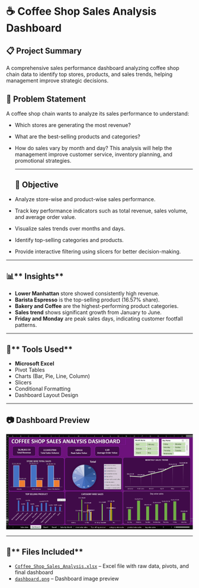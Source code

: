 # ☕ **Coffee Shop Sales Analysis Dashboard**

## 📋 **Project Summary**
  A comprehensive sales performance dashboard analyzing coffee shop chain data to identify top stores, products, and sales trends, helping management improve strategic decisions.

## 🧠 **Problem Statement**

  A coffee shop chain wants to analyze its sales performance to understand:
- Which stores are generating the most revenue?
- What are the best-selling products and categories?
- How do sales vary by month and day?
  This analysis will help the management improve customer service, inventory planning, and promotional strategies.

  ---

  ## 🎯 **Objective**
  
- Analyze store-wise and product-wise sales performance.
- Track key performance indicators such as total revenue, sales volume, and average order value.
- Visualize sales trends over months and days.
- Identify top-selling categories and products.
- Provide interactive filtering using slicers for better decision-making.

--- 

## 📊** Insights**

- **Lower Manhattan** store showed consistently high revenue.
- **Barista Espresso** is the top-selling product (16.57% share).
- **Bakery and Coffee** are the highest-performing product categories.
- **Sales trend** shows significant growth from January to June.
- **Friday and Monday** are peak sales days, indicating customer footfall patterns.

---

## 📌** Tools Used**

  - **Microsoft Excel**
  - Pivot Tables
  - Charts (Bar, Pie, Line, Column)
  - Slicers
  - Conditional Formatting
  - Dashboard Layout Design 

--- 
## 📷 **Dashboard Preview**
![Dashboard Screenshot](Dashboard%20img.png)

---
## 📂** Files Included**  
- [`Coffee_Shop_Sales_Analysis.xlsx`](Coffee_Shop_Sales_Analysis.xlsx) – Excel file with raw data, pivots, and final dashboard  
- [`dashboard.png`](dashboard.png) – Dashboard image preview





